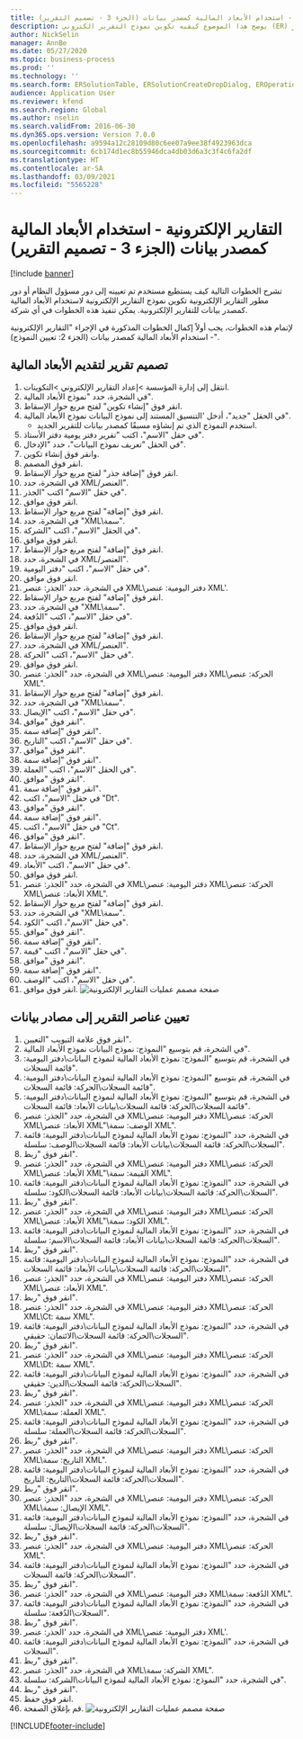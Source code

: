 ```yaml
---
title: التقارير الإلكترونية - استخدام الأبعاد المالية كمصدر بيانات (الجزء 3 - تصميم التقرير)
description: يوضح هذا الموضوع كيفيه تكوين نموذج التقرير الكتروني (ER) لاستخدام الابعاد المالية كمصدر بيانات لتقارير ER. (جزء 3)
author: NickSelin
manager: AnnBe
ms.date: 05/27/2020
ms.topic: business-process
ms.prod: ''
ms.technology: ''
ms.search.form: ERSolutionTable, ERSolutionCreateDropDialog, EROperationDesigner, ERComponentTypeDropDialog
audience: Application User
ms.reviewer: kfend
ms.search.region: Global
ms.author: nselin
ms.search.validFrom: 2016-06-30
ms.dyn365.ops.version: Version 7.0.0
ms.openlocfilehash: a9594a12c28109d80c6ee07a9ee38f4923963dca
ms.sourcegitcommit: 6cb174d1ec8b55946dca4db03d6a3c3f4c6fa2df
ms.translationtype: HT
ms.contentlocale: ar-SA
ms.lasthandoff: 03/09/2021
ms.locfileid: "5565228"
---
```

# <a name="er-use-financial-dimensions-as-a-data-source-part-3---design-the-report"></a>التقارير الإلكترونية - استخدام الأبعاد المالية كمصدر بيانات (الجزء 3 - تصميم التقرير)

[!include [banner](../../includes/banner.md)]

تشرح الخطوات التالية كيف يستطيع مستخدم تم تعيينه إلى دور مسؤول النظام أو دور مطور التقارير الإلكترونية تكوين نموذج التقارير الإلكترونية لاستخدام الأبعاد المالية كمصدر بيانات للتقارير الإلكترونية. يمكن تنفيذ هذه الخطوات في أي شركة.

لإتمام هذه الخطوات، يجب أولاً إكمال الخطوات المذكورة في الإجراء "التقارير الإلكترونية - استخدام الأبعاد المالية كمصدر بيانات (الجزء 2: تعيين النموذج)‬".


## <a name="design-a-report-to-present-financial-dimensions"></a>تصميم تقرير لتقديم الأبعاد المالية
1. انتقل إلى إدارة المؤسسة >إعداد التقارير الإلكتروني >التكوينات.
2. في الشجرة، حدد "نموذج الأبعاد المالية".
3. انقر فوق "إنشاء تكوين" لفتح مربع حوار الإسقاط‬.
4. في الحقل "جديد"، أدخل 'التنسيق المستند إلى نموذج البيانات نموذج الأبعاد المالية".
    * استخدم النموذج الذي تم إنشاؤه مسبقًا كمصدر بيانات للتقرير الجديد.  
5. في حقل "الاسم"، اكتب "تقرير دفتر يومية دفتر الأستاذ‬".
6. في الحقل "تعريف نموذج البيانات"، حدد "الإدخال".
7. وانقر فوق إنشاء تكوين.
8. انقر فوق المصمم.
9. انقر فوق "إضافة جذر" لفتح مربع حوار الإسقاط‬.
10. في الشجرة، حدد XML/العنصر".
11. في حقل "الاسم" اكتب "الجذر‬".
12. انقر فوق موافق.
13. انقر فوق "إضافة" لفتح مربع حوار الإسقاط‬.
14. في الشجرة، حدد "XML\سمة".
15. في الحقل "الاسم"، اكتب "الشركة".
16. انقر فوق موافق.
17. انقر فوق "إضافة" لفتح مربع حوار الإسقاط‬.
18. في الشجرة، حدد XML/العنصر".
19. في حقل "الاسم"، اكتب "دفتر اليومية".
20. انقر فوق موافق.
21. في الشجرة، حدد 'الجذر: عنصر XML\دفتر اليومية: عنصر XML'.
22. انقر فوق "إضافة" لفتح مربع حوار الإسقاط‬.
23. في الشجرة، حدد "XML\سمة".
24. في حقل "الاسم"، اكتب "الدُفعة".
25. انقر فوق موافق.
26. انقر فوق "إضافة" لفتح مربع حوار الإسقاط‬.
27. في الشجرة، حدد XML/العنصر".
28. في حقل "الاسم"، اكتب "الحركة".
29. انقر فوق موافق.
30. في الشجرة، حدد "الجذر: عنصر XML\دفتر اليومية: عنصر XML\الحركة: عنصر XML".
31. انقر فوق "إضافة" لفتح مربع حوار الإسقاط‬.
32. في الشجرة، حدد "XML\سمة".
33. في حقل "الاسم"، اكتب "الإيصال".
34. انقر فوق "موافق".
35. انقر فوق "إضافة سمة".
36. في حقل "الاسم"، اكتب "التاريخ".
37. انقر فوق "موافق".
38. انقر فوق "إضافة سمة".
39. في الحقل "الاسم"، اكتب "العملة".
40. انقر فوق "موافق".
41. انقر فوق "إضافة سمة".
42. في حقل "الاسم"، اكتب "Dt".
43. انقر فوق "موافق".
44. انقر فوق "إضافة سمة".
45. في حقل "الاسم"، اكتب "Ct".
46. انقر فوق "موافق".
47. انقر فوق "إضافة" لفتح مربع حوار الإسقاط‬.
48. في الشجرة، حدد XML/العنصر".
49. في حقل "الاسم"، اكتب "الأبعاد".
50. انقر فوق موافق.
51. في الشجرة، حدد "الجذر: عنصر XML\دفتر اليومية: عنصر XML\الحركة: عنصر XML\الأبعاد: عنصر XML".
52. انقر فوق "إضافة" لفتح مربع حوار الإسقاط‬.
53. في الشجرة، حدد "XML\سمة".
54. في حقل "الاسم"، اكتب "الكود".
55. انقر فوق "موافق".
56. انقر فوق "إضافة سمة".
57. في حقل "الاسم"، اكتب "قيمة".
58. انقر فوق "موافق".
59. انقر فوق "إضافة سمة".
60. في حقل "الاسم"، اكتب "الوصف".
61. انقر فوق موافق.
![صفحة مصمم عمليات التقارير الإلكترونية](../media/er-financial-dimensions-guides-format1.png)

## <a name="map-report-elements-to-data-sources"></a>تعيين عناصر التقرير إلى مصادر بيانات
1. انقر فوق علامة التبويب "التعيين".
2. في الشجرة، قم بتوسيع "النموذج: نموذج البيانات نموذج الأبعاد المالية".
3. في الشجرة، قم بتوسيع "النموذج: نموذج الأبعاد المالية لنموذج البيانات\دفتر اليومية: قائمة السجلات".
4. في الشجرة، قم بتوسيع "النموذج: نموذج الأبعاد المالية لنموذج البيانات\دفتر اليومية: قائمة السجلات\الحركة: قائمة السجلات".
5. في الشجرة، قم بتوسيع "النموذج: نموذج الأبعاد المالية لنموذج البيانات\دفتر اليومية: قائمة السجلات\الحركة: قائمة السجلات\بيانات الأبعاد: قائمة السجلات".
6. في الشجرة، حدد "الجذر: عنصر XML\دفتر اليومية: عنصر XML\الحركة: عنصر XML\الأبعاد: عنصر XML"\الوصف: سمة XML".
7. في الشجرة، حدد "النموذج: نموذج الأبعاد المالية لنموذج البيانات\دفتر اليومية: قائمة السجلات\الحركة: قائمة السجلات\بيانات الأبعاد: قائمة السجلات\الوصف: سلسلة".
8. انقر فوق "ربط".
9. في الشجرة، حدد "الجذر: عنصر XML\دفتر اليومية: عنصر XML\الحركة: عنصر XML\الأبعاد: عنصر XML"\القيمة: سمة XML".
10. في الشجرة، حدد "النموذج: نموذج الأبعاد المالية لنموذج البيانات\دفتر اليومية: قائمة السجلات\الحركة: قائمة السجلات\بيانات الأبعاد: قائمة السجلات\الكود: سلسلة".
11. انقر فوق "ربط".
12. في الشجرة، حدد "الجذر: عنصر XML\دفتر اليومية: عنصر XML\الحركة: عنصر XML\الأبعاد: عنصر XML"\الكود: سمة XML".
13. في الشجرة، حدد "النموذج: نموذج الأبعاد المالية لنموذج البيانات\دفتر اليومية: قائمة السجلات\الحركة: قائمة السجلات\بيانات الأبعاد: قائمة السجلات\الاسم: سلسلة".
14. انقر فوق "ربط".
15. في الشجرة، حدد "النموذج: نموذج الأبعاد المالية لنموذج البيانات\دفتر اليومية: قائمة السجلات\الحركة: قائمة السجلات\بيانات الأبعاد: قائمة السجلات".
16. في الشجرة، حدد "الجذر: عنصر XML\دفتر اليومية: عنصر XML\الحركة: عنصر XML\الأبعاد: عنصر XML".
17. انقر فوق "ربط".
18. في الشجرة، حدد "الجذر: عنصر XML\دفتر اليومية: عنصر XML\الحركة: عنصر XML\Ct: سمة XML".
19. في الشجرة، حدد "النموذج: نموذج الأبعاد المالية لنموذج البيانات\دفتر اليومية: قائمة السجلات\الحركة: قائمة السجلات\الائتمان: حقيقي‬".
20. انقر فوق "ربط".
21. في الشجرة، حدد "الجذر: عنصر XML\دفتر اليومية: عنصر XML\الحركة: عنصر XML\Dt: سمة XML".
22. في الشجرة، حدد "النموذج: نموذج الأبعاد المالية لنموذج البيانات\دفتر اليومية: قائمة السجلات\الحركة: قائمة السجلات\الدين: حقيقي‬".
23. انقر فوق "ربط".
24. في الشجرة، حدد "الجذر: عنصر XML\دفتر اليومية: عنصر XML\الحركة: عنصر XML\العملة: سمة XML".
25. في الشجرة، حدد "النموذج: نموذج الأبعاد المالية لنموذج البيانات\دفتر اليومية: قائمة السجلات\الحركة: قائمة السجلات\العملة: سلسلة".
26. انقر فوق "ربط".
27. في الشجرة، حدد "الجذر: عنصر XML\دفتر اليومية: عنصر XML\الحركة: عنصر XML\التاريخ: سمة XML".
28. في الشجرة، حدد "النموذج: نموذج الأبعاد المالية لنموذج البيانات\دفتر اليومية: قائمة السجلات\الحركة: قائمة السجلات\التاريخ: التاريخ".
29. انقر فوق "ربط".
30. في الشجرة، حدد "الجذر: عنصر XML\دفتر اليومية: عنصر XML\الحركة: عنصر XML\الإيصال: سمة XML".
31. في الشجرة، حدد "النموذج: نموذج الأبعاد المالية لنموذج البيانات\دفتر اليومية: قائمة السجلات\الحركة: قائمة السجلات\الإيصال: سلسلة".
32. انقر فوق "ربط".
33. في الشجرة، حدد "الجذر: عنصر XML\دفتر اليومية: عنصر XML\الحركة: عنصر XML".
34. في الشجرة، حدد "النموذج: نموذج الأبعاد المالية لنموذج البيانات\دفتر اليومية: قائمة السجلات\الحركة: قائمة السجلات".
35. انقر فوق "ربط".
36. في الشجرة، حدد "الجذر: عنصر XML\دفتر اليومية: عنصر XML\الدُفعة: سمة XML".
37. في الشجرة، حدد "النموذج: نموذج الأبعاد المالية لنموذج البيانات\دفتر اليومية: قائمة السجلات\الدُفعة: سلسلة".
38. انقر فوق "ربط".
39. في الشجرة، حدد 'الجذر: عنصر XML\دفتر اليومية: عنصر XML'.
40. في الشجرة، حدد "النموذج: نموذج الأبعاد المالية لنموذج البيانات\دفتر اليومية: قائمة السجلات".
41. انقر فوق "ربط".
42. في الشجرة، حدد "الجذر: عنصر XML\الشركة: سمة XML".
43. في الشجرة، حدد "النموذج: نموذج الأبعاد المالية لنموذج البيانات\الشركة: سلسلة".
44. انقر فوق "ربط".
45. انقر فوق حفظ.
46. قم بإغلاق الصفحة.
![صفحة مصمم عمليات التقارير الإلكترونية](../media/er-financial-dimensions-guides-format2.png)



[!INCLUDE[footer-include](../../../../includes/footer-banner.md)]
